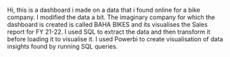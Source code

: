 Hi, this is a dashboard i made on a data that i found online for a bike company. I modified the data a bit.
The imaginary company for which the dashboard is created is called BAHA BIKES and its visualises the Sales report for FY 21-22.
I used SQL to extract the data and then transform it before loading it to visualise it.
I used Powerbi to create visualisation of data insights found by running SQL queries.
